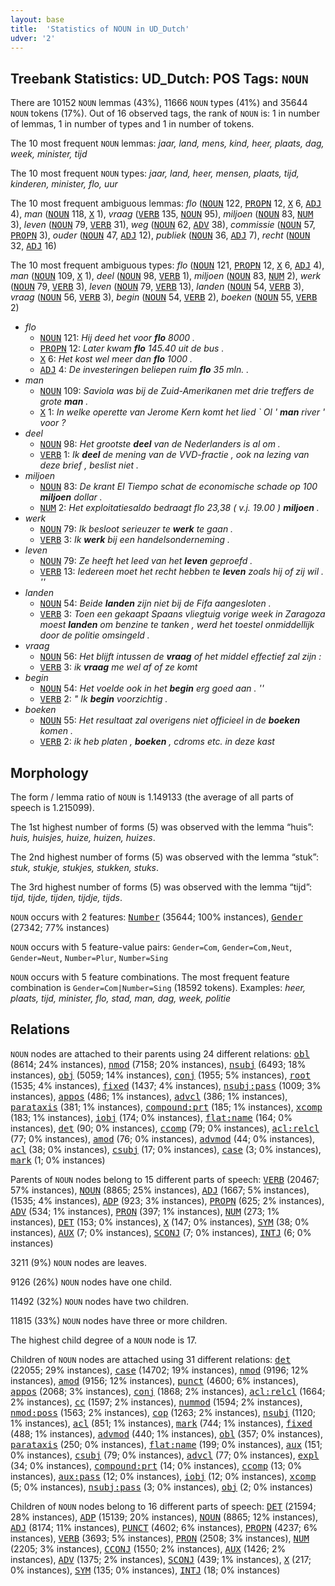 ```yaml
---
layout: base
title:  'Statistics of NOUN in UD_Dutch'
udver: '2'
---
```


## Treebank Statistics: UD_Dutch: POS Tags: `NOUN`

There are 10152 `NOUN` lemmas (43%), 11666 `NOUN` types (41%) and 35644 `NOUN` tokens (17%).
Out of 16 observed tags, the rank of `NOUN` is: 1 in number of lemmas, 1 in number of types and 1 in number of tokens.

The 10 most frequent `NOUN` lemmas: <em>jaar, land, mens, kind, heer, plaats, dag, week, minister, tijd</em>

The 10 most frequent `NOUN` types:  <em>jaar, land, heer, mensen, plaats, tijd, kinderen, minister, flo, uur</em>

The 10 most frequent ambiguous lemmas: <em>flo</em> (<tt><a href="nl-pos-NOUN.html">NOUN</a></tt> 122, <tt><a href="nl-pos-PROPN.html">PROPN</a></tt> 12, <tt><a href="nl-pos-X.html">X</a></tt> 6, <tt><a href="nl-pos-ADJ.html">ADJ</a></tt> 4), <em>man</em> (<tt><a href="nl-pos-NOUN.html">NOUN</a></tt> 118, <tt><a href="nl-pos-X.html">X</a></tt> 1), <em>vraag</em> (<tt><a href="nl-pos-VERB.html">VERB</a></tt> 135, <tt><a href="nl-pos-NOUN.html">NOUN</a></tt> 95), <em>miljoen</em> (<tt><a href="nl-pos-NOUN.html">NOUN</a></tt> 83, <tt><a href="nl-pos-NUM.html">NUM</a></tt> 3), <em>leven</em> (<tt><a href="nl-pos-NOUN.html">NOUN</a></tt> 79, <tt><a href="nl-pos-VERB.html">VERB</a></tt> 31), <em>weg</em> (<tt><a href="nl-pos-NOUN.html">NOUN</a></tt> 62, <tt><a href="nl-pos-ADV.html">ADV</a></tt> 38), <em>commissie</em> (<tt><a href="nl-pos-NOUN.html">NOUN</a></tt> 57, <tt><a href="nl-pos-PROPN.html">PROPN</a></tt> 3), <em>ouder</em> (<tt><a href="nl-pos-NOUN.html">NOUN</a></tt> 47, <tt><a href="nl-pos-ADJ.html">ADJ</a></tt> 12), <em>publiek</em> (<tt><a href="nl-pos-NOUN.html">NOUN</a></tt> 36, <tt><a href="nl-pos-ADJ.html">ADJ</a></tt> 7), <em>recht</em> (<tt><a href="nl-pos-NOUN.html">NOUN</a></tt> 32, <tt><a href="nl-pos-ADJ.html">ADJ</a></tt> 16)

The 10 most frequent ambiguous types:  <em>flo</em> (<tt><a href="nl-pos-NOUN.html">NOUN</a></tt> 121, <tt><a href="nl-pos-PROPN.html">PROPN</a></tt> 12, <tt><a href="nl-pos-X.html">X</a></tt> 6, <tt><a href="nl-pos-ADJ.html">ADJ</a></tt> 4), <em>man</em> (<tt><a href="nl-pos-NOUN.html">NOUN</a></tt> 109, <tt><a href="nl-pos-X.html">X</a></tt> 1), <em>deel</em> (<tt><a href="nl-pos-NOUN.html">NOUN</a></tt> 98, <tt><a href="nl-pos-VERB.html">VERB</a></tt> 1), <em>miljoen</em> (<tt><a href="nl-pos-NOUN.html">NOUN</a></tt> 83, <tt><a href="nl-pos-NUM.html">NUM</a></tt> 2), <em>werk</em> (<tt><a href="nl-pos-NOUN.html">NOUN</a></tt> 79, <tt><a href="nl-pos-VERB.html">VERB</a></tt> 3), <em>leven</em> (<tt><a href="nl-pos-NOUN.html">NOUN</a></tt> 79, <tt><a href="nl-pos-VERB.html">VERB</a></tt> 13), <em>landen</em> (<tt><a href="nl-pos-NOUN.html">NOUN</a></tt> 54, <tt><a href="nl-pos-VERB.html">VERB</a></tt> 3), <em>vraag</em> (<tt><a href="nl-pos-NOUN.html">NOUN</a></tt> 56, <tt><a href="nl-pos-VERB.html">VERB</a></tt> 3), <em>begin</em> (<tt><a href="nl-pos-NOUN.html">NOUN</a></tt> 54, <tt><a href="nl-pos-VERB.html">VERB</a></tt> 2), <em>boeken</em> (<tt><a href="nl-pos-NOUN.html">NOUN</a></tt> 55, <tt><a href="nl-pos-VERB.html">VERB</a></tt> 2)


* <em>flo</em>
  * <tt><a href="nl-pos-NOUN.html">NOUN</a></tt> 121: <em>Hij deed het voor <b>flo</b> 8000 .</em>
  * <tt><a href="nl-pos-PROPN.html">PROPN</a></tt> 12: <em>Later kwam <b>flo</b> 145.40 uit de bus .</em>
  * <tt><a href="nl-pos-X.html">X</a></tt> 6: <em>Het kost wel meer dan <b>flo</b> 1000 .</em>
  * <tt><a href="nl-pos-ADJ.html">ADJ</a></tt> 4: <em>De investeringen beliepen ruim <b>flo</b> 35 mln. .</em>
* <em>man</em>
  * <tt><a href="nl-pos-NOUN.html">NOUN</a></tt> 109: <em>Saviola was bij de Zuid-Amerikanen met drie treffers de grote <b>man</b> .</em>
  * <tt><a href="nl-pos-X.html">X</a></tt> 1: <em>In welke operette van Jerome Kern komt het lied ` Ol ' <b>man</b> river ' voor ?</em>
* <em>deel</em>
  * <tt><a href="nl-pos-NOUN.html">NOUN</a></tt> 98: <em>Het grootste <b>deel</b> van de Nederlanders is al om .</em>
  * <tt><a href="nl-pos-VERB.html">VERB</a></tt> 1: <em>Ik <b>deel</b> de mening van de VVD-fractie , ook na lezing van deze brief , beslist niet .</em>
* <em>miljoen</em>
  * <tt><a href="nl-pos-NOUN.html">NOUN</a></tt> 83: <em>De krant El Tiempo schat de economische schade op 100 <b>miljoen</b> dollar .</em>
  * <tt><a href="nl-pos-NUM.html">NUM</a></tt> 2: <em>Het exploitatiesaldo bedraagt flo 23,38 ( v.j. 19.00 ) <b>miljoen</b> .</em>
* <em>werk</em>
  * <tt><a href="nl-pos-NOUN.html">NOUN</a></tt> 79: <em>Ik besloot serieuzer te <b>werk</b> te gaan .</em>
  * <tt><a href="nl-pos-VERB.html">VERB</a></tt> 3: <em>Ik <b>werk</b> bij een handelsonderneming .</em>
* <em>leven</em>
  * <tt><a href="nl-pos-NOUN.html">NOUN</a></tt> 79: <em>Ze heeft het leed van het <b>leven</b> geproefd .</em>
  * <tt><a href="nl-pos-VERB.html">VERB</a></tt> 13: <em>Iedereen moet het recht hebben te <b>leven</b> zoals hij of zij wil . ''</em>
* <em>landen</em>
  * <tt><a href="nl-pos-NOUN.html">NOUN</a></tt> 54: <em>Beide <b>landen</b> zijn niet bij de Fifa aangesloten .</em>
  * <tt><a href="nl-pos-VERB.html">VERB</a></tt> 3: <em>Toen een gekaapt Spaans vliegtuig vorige week in Zaragoza moest <b>landen</b> om benzine te tanken , werd het toestel onmiddellijk door de politie omsingeld .</em>
* <em>vraag</em>
  * <tt><a href="nl-pos-NOUN.html">NOUN</a></tt> 56: <em>Het blijft intussen de <b>vraag</b> of het middel effectief zal zijn :</em>
  * <tt><a href="nl-pos-VERB.html">VERB</a></tt> 3: <em>ik <b>vraag</b> me wel af of ze komt</em>
* <em>begin</em>
  * <tt><a href="nl-pos-NOUN.html">NOUN</a></tt> 54: <em>Het voelde ook in het <b>begin</b> erg goed aan . ''</em>
  * <tt><a href="nl-pos-VERB.html">VERB</a></tt> 2: <em>" Ik <b>begin</b> voorzichtig .</em>
* <em>boeken</em>
  * <tt><a href="nl-pos-NOUN.html">NOUN</a></tt> 55: <em>Het resultaat zal overigens niet officieel in de <b>boeken</b> komen .</em>
  * <tt><a href="nl-pos-VERB.html">VERB</a></tt> 2: <em>ik heb platen , <b>boeken</b> , cdroms etc. in deze kast</em>

## Morphology

The form / lemma ratio of `NOUN` is 1.149133 (the average of all parts of speech is 1.215099).

The 1st highest number of forms (5) was observed with the lemma “huis”: <em>huis, huisjes, huize, huizen, huizes</em>.

The 2nd highest number of forms (5) was observed with the lemma “stuk”: <em>stuk, stukje, stukjes, stukken, stuks</em>.

The 3rd highest number of forms (5) was observed with the lemma “tijd”: <em>tijd, tijde, tijden, tijdje, tijds</em>.

`NOUN` occurs with 2 features: <tt><a href="nl-feat-Number.html">Number</a></tt> (35644; 100% instances), <tt><a href="nl-feat-Gender.html">Gender</a></tt> (27342; 77% instances)

`NOUN` occurs with 5 feature-value pairs: `Gender=Com`, `Gender=Com,Neut`, `Gender=Neut`, `Number=Plur`, `Number=Sing`

`NOUN` occurs with 5 feature combinations.
The most frequent feature combination is `Gender=Com|Number=Sing` (18592 tokens).
Examples: <em>heer, plaats, tijd, minister, flo, stad, man, dag, week, politie</em>


## Relations

`NOUN` nodes are attached to their parents using 24 different relations: <tt><a href="nl-dep-obl.html">obl</a></tt> (8614; 24% instances), <tt><a href="nl-dep-nmod.html">nmod</a></tt> (7158; 20% instances), <tt><a href="nl-dep-nsubj.html">nsubj</a></tt> (6493; 18% instances), <tt><a href="nl-dep-obj.html">obj</a></tt> (5059; 14% instances), <tt><a href="nl-dep-conj.html">conj</a></tt> (1955; 5% instances), <tt><a href="nl-dep-root.html">root</a></tt> (1535; 4% instances), <tt><a href="nl-dep-fixed.html">fixed</a></tt> (1437; 4% instances), <tt><a href="nl-dep-nsubj-pass.html">nsubj:pass</a></tt> (1009; 3% instances), <tt><a href="nl-dep-appos.html">appos</a></tt> (486; 1% instances), <tt><a href="nl-dep-advcl.html">advcl</a></tt> (386; 1% instances), <tt><a href="nl-dep-parataxis.html">parataxis</a></tt> (381; 1% instances), <tt><a href="nl-dep-compound-prt.html">compound:prt</a></tt> (185; 1% instances), <tt><a href="nl-dep-xcomp.html">xcomp</a></tt> (183; 1% instances), <tt><a href="nl-dep-iobj.html">iobj</a></tt> (174; 0% instances), <tt><a href="nl-dep-flat-name.html">flat:name</a></tt> (164; 0% instances), <tt><a href="nl-dep-det.html">det</a></tt> (90; 0% instances), <tt><a href="nl-dep-ccomp.html">ccomp</a></tt> (79; 0% instances), <tt><a href="nl-dep-acl-relcl.html">acl:relcl</a></tt> (77; 0% instances), <tt><a href="nl-dep-amod.html">amod</a></tt> (76; 0% instances), <tt><a href="nl-dep-advmod.html">advmod</a></tt> (44; 0% instances), <tt><a href="nl-dep-acl.html">acl</a></tt> (38; 0% instances), <tt><a href="nl-dep-csubj.html">csubj</a></tt> (17; 0% instances), <tt><a href="nl-dep-case.html">case</a></tt> (3; 0% instances), <tt><a href="nl-dep-mark.html">mark</a></tt> (1; 0% instances)

Parents of `NOUN` nodes belong to 15 different parts of speech: <tt><a href="nl-pos-VERB.html">VERB</a></tt> (20467; 57% instances), <tt><a href="nl-pos-NOUN.html">NOUN</a></tt> (8865; 25% instances), <tt><a href="nl-pos-ADJ.html">ADJ</a></tt> (1667; 5% instances),  (1535; 4% instances), <tt><a href="nl-pos-ADP.html">ADP</a></tt> (923; 3% instances), <tt><a href="nl-pos-PROPN.html">PROPN</a></tt> (625; 2% instances), <tt><a href="nl-pos-ADV.html">ADV</a></tt> (534; 1% instances), <tt><a href="nl-pos-PRON.html">PRON</a></tt> (397; 1% instances), <tt><a href="nl-pos-NUM.html">NUM</a></tt> (273; 1% instances), <tt><a href="nl-pos-DET.html">DET</a></tt> (153; 0% instances), <tt><a href="nl-pos-X.html">X</a></tt> (147; 0% instances), <tt><a href="nl-pos-SYM.html">SYM</a></tt> (38; 0% instances), <tt><a href="nl-pos-AUX.html">AUX</a></tt> (7; 0% instances), <tt><a href="nl-pos-SCONJ.html">SCONJ</a></tt> (7; 0% instances), <tt><a href="nl-pos-INTJ.html">INTJ</a></tt> (6; 0% instances)

3211 (9%) `NOUN` nodes are leaves.

9126 (26%) `NOUN` nodes have one child.

11492 (32%) `NOUN` nodes have two children.

11815 (33%) `NOUN` nodes have three or more children.

The highest child degree of a `NOUN` node is 17.

Children of `NOUN` nodes are attached using 31 different relations: <tt><a href="nl-dep-det.html">det</a></tt> (22055; 29% instances), <tt><a href="nl-dep-case.html">case</a></tt> (14702; 19% instances), <tt><a href="nl-dep-nmod.html">nmod</a></tt> (9196; 12% instances), <tt><a href="nl-dep-amod.html">amod</a></tt> (9156; 12% instances), <tt><a href="nl-dep-punct.html">punct</a></tt> (4600; 6% instances), <tt><a href="nl-dep-appos.html">appos</a></tt> (2068; 3% instances), <tt><a href="nl-dep-conj.html">conj</a></tt> (1868; 2% instances), <tt><a href="nl-dep-acl-relcl.html">acl:relcl</a></tt> (1664; 2% instances), <tt><a href="nl-dep-cc.html">cc</a></tt> (1597; 2% instances), <tt><a href="nl-dep-nummod.html">nummod</a></tt> (1594; 2% instances), <tt><a href="nl-dep-nmod-poss.html">nmod:poss</a></tt> (1563; 2% instances), <tt><a href="nl-dep-cop.html">cop</a></tt> (1263; 2% instances), <tt><a href="nl-dep-nsubj.html">nsubj</a></tt> (1120; 1% instances), <tt><a href="nl-dep-acl.html">acl</a></tt> (851; 1% instances), <tt><a href="nl-dep-mark.html">mark</a></tt> (744; 1% instances), <tt><a href="nl-dep-fixed.html">fixed</a></tt> (488; 1% instances), <tt><a href="nl-dep-advmod.html">advmod</a></tt> (440; 1% instances), <tt><a href="nl-dep-obl.html">obl</a></tt> (357; 0% instances), <tt><a href="nl-dep-parataxis.html">parataxis</a></tt> (250; 0% instances), <tt><a href="nl-dep-flat-name.html">flat:name</a></tt> (199; 0% instances), <tt><a href="nl-dep-aux.html">aux</a></tt> (151; 0% instances), <tt><a href="nl-dep-csubj.html">csubj</a></tt> (79; 0% instances), <tt><a href="nl-dep-advcl.html">advcl</a></tt> (77; 0% instances), <tt><a href="nl-dep-expl.html">expl</a></tt> (34; 0% instances), <tt><a href="nl-dep-compound-prt.html">compound:prt</a></tt> (14; 0% instances), <tt><a href="nl-dep-ccomp.html">ccomp</a></tt> (13; 0% instances), <tt><a href="nl-dep-aux-pass.html">aux:pass</a></tt> (12; 0% instances), <tt><a href="nl-dep-iobj.html">iobj</a></tt> (12; 0% instances), <tt><a href="nl-dep-xcomp.html">xcomp</a></tt> (5; 0% instances), <tt><a href="nl-dep-nsubj-pass.html">nsubj:pass</a></tt> (3; 0% instances), <tt><a href="nl-dep-obj.html">obj</a></tt> (2; 0% instances)

Children of `NOUN` nodes belong to 16 different parts of speech: <tt><a href="nl-pos-DET.html">DET</a></tt> (21594; 28% instances), <tt><a href="nl-pos-ADP.html">ADP</a></tt> (15139; 20% instances), <tt><a href="nl-pos-NOUN.html">NOUN</a></tt> (8865; 12% instances), <tt><a href="nl-pos-ADJ.html">ADJ</a></tt> (8174; 11% instances), <tt><a href="nl-pos-PUNCT.html">PUNCT</a></tt> (4602; 6% instances), <tt><a href="nl-pos-PROPN.html">PROPN</a></tt> (4237; 6% instances), <tt><a href="nl-pos-VERB.html">VERB</a></tt> (3693; 5% instances), <tt><a href="nl-pos-PRON.html">PRON</a></tt> (2508; 3% instances), <tt><a href="nl-pos-NUM.html">NUM</a></tt> (2205; 3% instances), <tt><a href="nl-pos-CCONJ.html">CCONJ</a></tt> (1550; 2% instances), <tt><a href="nl-pos-AUX.html">AUX</a></tt> (1426; 2% instances), <tt><a href="nl-pos-ADV.html">ADV</a></tt> (1375; 2% instances), <tt><a href="nl-pos-SCONJ.html">SCONJ</a></tt> (439; 1% instances), <tt><a href="nl-pos-X.html">X</a></tt> (217; 0% instances), <tt><a href="nl-pos-SYM.html">SYM</a></tt> (135; 0% instances), <tt><a href="nl-pos-INTJ.html">INTJ</a></tt> (18; 0% instances)

